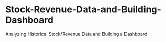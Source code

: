 # Stock-Revenue-Data-and-Building-Dashboard
Analyzing Historical Stock/Revenue Data and Building a Dashboard
